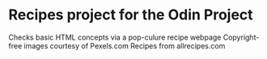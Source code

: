 # Recipes project for the Odin Project
Checks basic HTML concepts via a pop-culure recipe webpage
Copyright-free images courtesy of Pexels.com
Recipes from allrecipes.com
